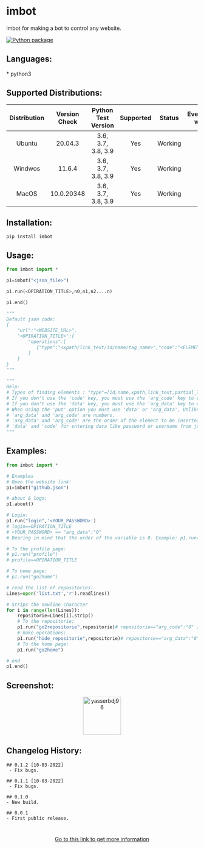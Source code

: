 <h1>imbot</h1>

<p>imbot for making a bot to control any website.</p>

[![Python package](https://github.com/yasserbdj96/imbot/actions/workflows/python-app.yml/badge.svg?branch=main)](https://github.com/yasserbdj96/imbot/actions/workflows/python-app.yml)

<h2>Languages:</h2>
* python3

<h2>Supported Distributions:</h2>

| Distribution | Version Check     | Python Test Version | Supported | Status  | Everything works |
| :----------: | :---------------: | :-----------------: | :-------: | :----:  | :--------------: |
| Ubuntu       | 20.04.3           | 3.6, 3.7, 3.8, 3.9  | Yes       | Working | Yes              |
| Windwos      | 11.6.4            | 3.6, 3.7, 3.8, 3.9  | Yes       | Working | No               |
| MacOS        | 10.0.20348        | 3.6, 3.7, 3.8, 3.9  | Yes       | Working | No               |

<h2>Installation:</h2>

```
pip install imbot
```

<h2>Usage:</h2>

```python
from imbot import *

p1=imbot("<json_file>")

p1.run(<OPIRATION_TITLE>,n0,n1,n2....n)

p1.end()

"""
Default json code:
{
    "url":"<WEBSITE_URL>",
    "<OPIRATION_TITLE>":{
        "operations":[
           {"type":"<xpath/link_text/id/name/tag_name>","code":"<ELEMENT_CODE>","arg_code":"[n]","opt":"<click/put>","arg_data":"[n]","data":"<YOUR_DATA>"}
        ]
    }
}
"""

"""
Help:
# Types of finding elements : "type"=[id,name,xpath,link_text,partial_link_text,tag_name,class_name,css_selector]
# If you don't use the 'code' key, you must use the 'arg_code' key to enter data from your script.
# If you don't use the 'data' key, you must use the 'arg_data' key to enter data from your script.
# When using the 'put' option you must use 'data' or 'arg_data', Unlike the "click" option.
# 'arg_data' and 'arg_code' are numbers.
# 'arg_data' and 'arg_code' are the order of the element to be inserted from the list. //Example: p1.run(<OPIRATION_TITLE>,n0,n1,n2....n)
# 'data' and 'code' for entering data like password or username from json file (this is a common option if the variables you want to use are static).
"""
```

<h2>Examples:</h2>

```python
from imbot import *

# Examples
# Open the website link:
p1=imbot("github.json")

# about & logo:
p1.about()

# Login:
p1.run("login",'<YOUR_PASSWORD>')
# login==OPIRATION_TITLE
# <YOUR_PASSWORD> == "arg_data":"0" 
# Bearing in mind that the order of the variable is 0. Example: p1.run(<OPIRATION_TITLE>,n0,n1,n2....n)

# To the profile page:
# p1.run("profile")
# profile==OPIRATION_TITLE

# To home page:
# p1.run("go2home")

# read the list of repositories:
Lines=open('list.txt','r').readlines()

# Strips the newline character
for i in range(len(Lines)):
    repositorie=Lines[i].strip()
    # To the repositorie:
    p1.run("go2repositorie",repositorie)# repositorie=="arg_code":"0" //Bearing in mind that the order of the variable is 0
    # make operations:
    p1.run("hide_repositorie",repositorie)# repositorie=="arg_data":"0" //Bearing in mind that the order of the variable is 0
    # To the home page:
    p1.run("go2home")

# end
p1.end()
```

<h2>Screenshot:</h2>

<div align="center">
    <a href="https://raw.githubusercontent.com/yasserbdj96/imbot/main/screenshot/screenshot_1.png">
        <img alt="yasserbdj96" height="100" src="https://raw.githubusercontent.com/yasserbdj96/imbot/main/screenshot/screenshot_1.png">
    </a>
</div>

<h2>Changelog History:</h2>

```
## 0.1.2 [10-03-2022]
 - Fix bugs.

## 0.1.1 [10-03-2022]
 - Fix bugs.

## 0.1.0
- New build.

## 0.0.1
- First public release.
```

<h1></h1> 

<div align="center">
    <a href="http://yasserbdj96.github.io/">Go to this link to get more information</a>
    <br>
    <a href="https://github.com/yasserbdj96/imbot" align="center">
        <img align="center"  alt="" src="https://visitor-badge.laobi.icu/badge?page_id=yasserbdj96.imbot">
    </a>
</div>